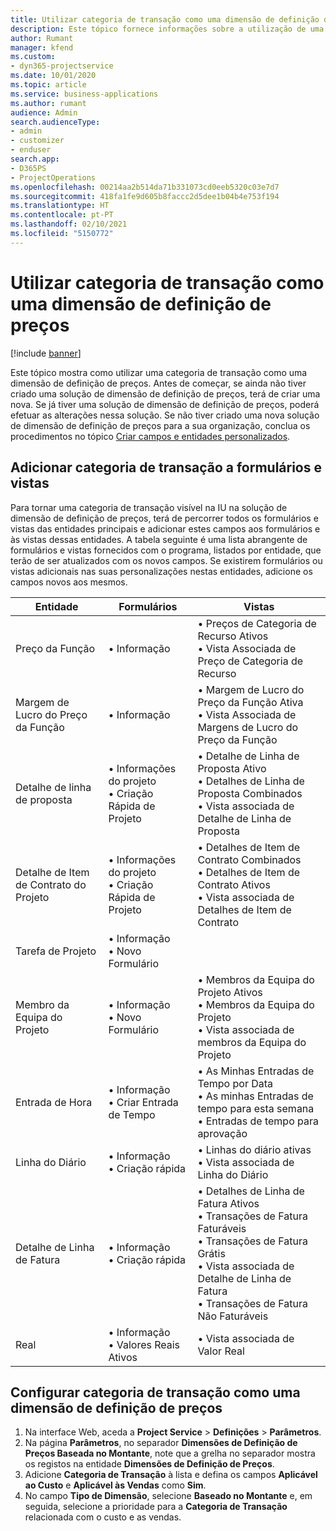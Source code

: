 ```yaml
---
title: Utilizar categoria de transação como uma dimensão de definição de preços
description: Este tópico fornece informações sobre a utilização de uma categoria de transação como uma dimensão de definição de preços.
author: Rumant
manager: kfend
ms.custom:
- dyn365-projectservice
ms.date: 10/01/2020
ms.topic: article
ms.service: business-applications
ms.author: rumant
audience: Admin
search.audienceType:
- admin
- customizer
- enduser
search.app:
- D365PS
- ProjectOperations
ms.openlocfilehash: 00214aa2b514da71b331073cd0eeb5320c03e7d7
ms.sourcegitcommit: 418fa1fe9d605b8faccc2d5dee1b04b4e753f194
ms.translationtype: HT
ms.contentlocale: pt-PT
ms.lasthandoff: 02/10/2021
ms.locfileid: "5150772"
---
```

# <a name="use-transaction-category-as-a-pricing-dimension"></a>Utilizar categoria de transação como uma dimensão de definição de preços

[!include [banner](../includes/psa-now-project-operations.md)]

Este tópico mostra como utilizar uma categoria de transação como uma dimensão de definição de preços. Antes de começar, se ainda não tiver criado uma solução de dimensão de definição de preços, terá de criar uma nova. Se já tiver uma solução de dimensão de definição de preços, poderá efetuar as alterações nessa solução. Se não tiver criado uma nova solução de dimensão de definição de preços para a sua organização, conclua os procedimentos no tópico [Criar campos e entidades personalizados](create-custom-fields-entities.md).

## <a name="add-transaction-category-to-forms-and-views"></a>Adicionar categoria de transação a formulários e vistas
Para tornar uma categoria de transação visível na IU na solução de dimensão de definição de preços, terá de percorrer todos os formulários e vistas das entidades principais e adicionar estes campos aos formulários e às vistas dessas entidades.
A tabela seguinte é uma lista abrangente de formulários e vistas fornecidos com o programa, listados por entidade, que terão de ser atualizados com os novos campos. Se existirem formulários ou vistas adicionais nas suas personalizações nestas entidades, adicione os campos novos aos mesmos.

|  Entidade        | Formulários     |Vistas        |
| ------------------------------|---------------------------------|----------------------------------|
|  Preço da Função|• Informação |• Preços de Categoria de Recurso Ativos<br> • Vista Associada de Preço de Categoria de Recurso|
|  Margem de Lucro do Preço da Função|• Informação|• Margem de Lucro do Preço da Função Ativa<br>• Vista Associada de Margens de Lucro do Preço da Função|
|  Detalhe de linha de proposta|• Informações do projeto<br>• Criação Rápida de Projeto|• Detalhe de Linha de Proposta Ativo<br>• Detalhes de Linha de Proposta Combinados<br>• Vista associada de Detalhe de Linha de Proposta|
|  Detalhe de Item de Contrato do Projeto|• Informações do projeto<br>• Criação Rápida de Projeto|• Detalhes de Item de Contrato Combinados<br>• Detalhes de Item de Contrato Ativos<br>• Vista associada de Detalhes de Item de Contrato|
|  Tarefa de Projeto|• Informação<br>• Novo Formulário||
|  Membro da Equipa do Projeto|• Informação<br>• Novo Formulário|• Membros da Equipa do Projeto Ativos<br>• Membros da Equipa do Projeto<br>• Vista associada de membros da Equipa do Projeto|
|  Entrada de Hora|• Informação<br>• Criar Entrada de Tempo|• As Minhas Entradas de Tempo por Data<br>• As minhas Entradas de tempo para esta semana<br>• Entradas de tempo para aprovação|
|  Linha do Diário|• Informação<br>• Criação rápida|• Linhas do diário ativas<br>• Vista associada de Linha do Diário|
|  Detalhe de Linha de Fatura|• Informação<br>• Criação rápida|• Detalhes de Linha de Fatura Ativos<br>• Transações de Fatura Faturáveis<br>• Transações de Fatura Grátis<br>• Vista associada de Detalhe de Linha de Fatura<br>• Transações de Fatura Não Faturáveis|
|  Real|• Informação<br>• Valores Reais Ativos|• Vista associada de Valor Real|

## <a name="set-up-transaction-category-as-a-pricing-dimension"></a>Configurar categoria de transação como uma dimensão de definição de preços

1. Na interface Web, aceda a **Project Service** > **Definições** > **Parâmetros**. 
2. Na página **Parâmetros**, no separador **Dimensões de Definição de Preços Baseada no Montante**, note que a grelha no separador mostra os registos na entidade **Dimensões de Definição de Preços**.
3. Adicione **Categoria de Transação** à lista e defina os campos **Aplicável ao Custo** e **Aplicável às Vendas** como **Sim**.
4. No campo **Tipo de Dimensão**, selecione **Baseado no Montante** e, em seguida, selecione a prioridade para a **Categoria de Transação** relacionada com o custo e as vendas.
